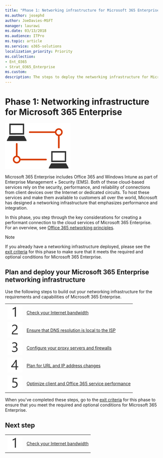 ```yaml
---
title: "Phase 1: Networking infrastructure for Microsoft 365 Enterprise"
ms.author: josephd
author: JoeDavies-MSFT
manager: laurawi
ms.date: 03/13/2018
ms.audience: ITPro
ms.topic: article
ms.service: o365-solutions
localization_priority: Priority
ms.collection: 
- Ent_O365
- Strat_O365_Enterprise
ms.custom:
description: The steps to deploy the networking infrastructure for Microsoft 365 Enterprise.
---
```


# Phase 1: Networking infrastructure for Microsoft 365 Enterprise

![](./media/deploy-foundation-infrastructure/networking_icon.png)

Microsoft 365 Enterprise includes Office 365 and Windows Intune as part of Enterprise Management + Security (EMS). Both of these cloud-based services rely on the security, performance, and reliability of connections from client devices over the Internet or dedicated circuits. To host these services and make them available to customers all over the world, Microsoft has designed a networking infrastructure that emphasizes performance and integration. 

In this phase, you step through the key considerations for creating a performant connection to the cloud services of Microsoft 365 Enterprise. For an overview, see [Office 365 networking principles](https://techcommunity.microsoft.com/t5/Office-365-Blog/Getting-the-best-connectivity-and-performance-in-Office-365/ba-p/124694).

>[!Note]
>If you already have a networking infrastructure deployed, please see the [exit criteria](networking-exit-criteria.md) for this phase to make sure that it meets the required and optional conditions for Microsoft 365 Enterprise.

## Plan and deploy your Microsoft 365 Enterprise networking infrastructure 

Use the following steps to build out your networking infrastructure for the requirements and capabilities of Microsoft 365 Enterprise.

|||
|:-------|:-----|
|![](./media/stepnumbers/Step1.png)|[Check your Internet bandwidth](networking-provide-bandwidth-cloud-services.md)|
|![](./media/stepnumbers/Step2.png)|[Ensure that DNS resolution is local to the ISP](networking-dns-resolution-same-location.md)|
|![](./media/stepnumbers/Step3.png)|[Configure your proxy servers and firewalls](networking-configure-proxies-firewalls.md)|
|![](./media/stepnumbers/Step4.png)|[Plan for URL and IP address changes](networking-implement-endpoint-change-mgmt.md)|
|![](./media/stepnumbers/Step5.png)|[Optimize client and Office 365 service performance](networking-optimize-tcp-performance.md)|


When you've completed these steps, go to the [exit criteria](networking-exit-criteria.md) for this phase to ensure that you meet the required and optional conditions for Microsoft 365 Enterprise.

## Next step

|||
|:-------|:-----|
|![](./media/stepnumbers/Step1.png)|[Check your Internet bandwidth](networking-provide-bandwidth-cloud-services.md)|

